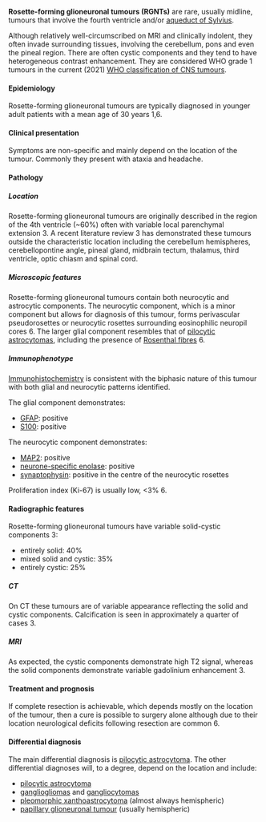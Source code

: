 
**Rosette-forming glioneuronal tumours (RGNTs)** are rare, usually midline, tumours that involve the fourth ventricle and/or [aqueduct of Sylvius](https://radiopaedia.org/articles/cerebral-aqueduct-of-sylvius "Aqueduct of Sylvius"). 

Although relatively well-circumscribed on MRI and clinically indolent, they often invade surrounding tissues, involving the cerebellum, pons and even the pineal region. There are often cystic components and they tend to have heterogeneous contrast enhancement. They are considered WHO grade 1 tumours in the current (2021) [WHO classification of CNS tumours](https://radiopaedia.org/articles/who-classification-of-cns-tumours-1). 

#### Epidemiology

Rosette-forming glioneuronal tumours are typically diagnosed in younger adult patients with a mean age of 30 years 1,6. 

#### Clinical presentation

Symptoms are non-specific and mainly depend on the location of the tumour. Commonly they present with ataxia and headache. 

#### Pathology

##### Location

Rosette-forming glioneuronal tumours are originally described in the region of the 4th ventricle (~60%) often with variable local parenchymal extension 3. A recent literature review 3 has demonstrated these tumours outside the characteristic location including the cerebellum hemispheres, cerebellopontine angle, pineal gland, midbrain tectum, thalamus, third ventricle, optic chiasm and spinal cord.

##### Microscopic features

Rosette-forming glioneuronal tumours contain both neurocytic and astrocytic components. The neurocytic component, which is a minor component but allows for diagnosis of this tumour, forms perivascular pseudorosettes or neurocytic rosettes surrounding eosinophilic neuropil cores 6. The larger glial component resembles that of [pilocytic astrocytomas](https://radiopaedia.org/articles/pilocytic-astrocytoma), including the presence of [Rosenthal fibres](https://radiopaedia.org/articles/rosenthal-fibres) 6. 

##### Immunophenotype

[Immunohistochemistry](https://radiopaedia.org/articles/immunohistochemistry) is consistent with the biphasic nature of this tumour with both glial and neurocytic patterns identified.

The glial component demonstrates: 

- [GFAP](https://radiopaedia.org/articles/glial-fibrillary-acid-protein-gfap): positive
- [S100](https://radiopaedia.org/articles/s100): positive

The neurocytic component demonstrates: 

- [MAP2](https://radiopaedia.org/articles/missing?article%5Btitle%5D=map2): positive
- [neurone-specific enolase](https://radiopaedia.org/articles/neuron-specific-enolase): positive
- [synaptophysin](https://radiopaedia.org/articles/synaptophysin): positive in the centre of the neurocytic rosettes

Proliferation index (Ki-67) is usually low, <3% 6. 

#### Radiographic features

Rosette-forming glioneuronal tumours have variable solid-cystic components 3:

- entirely solid: 40%
- mixed solid and cystic: 35%
- entirely cystic: 25%  

##### CT

On CT these tumours are of variable appearance reflecting the solid and cystic components. Calcification is seen in approximately a quarter of cases 3. 

##### MRI

As expected, the cystic components demonstrate high T2 signal, whereas the solid components demonstrate variable gadolinium enhancement 3. 

#### Treatment and prognosis

If complete resection is achievable, which depends mostly on the location of the tumour, then a cure is possible to surgery alone although due to their location neurological deficits following resection are common 6. 

#### Differential diagnosis

The main differential diagnosis is [pilocytic astrocytoma](https://radiopaedia.org/articles/pilocytic-astrocytoma). The other differential diagnoses will, to a degree, depend on the location and include: 

- [pilocytic astrocytoma](https://radiopaedia.org/articles/pilocytic-astrocytoma)
- [gangliogliomas](https://radiopaedia.org/articles/ganglioglioma) and [gangliocytomas](https://radiopaedia.org/articles/gangliocytoma)
- [pleomorphic xanthoastrocytoma](https://radiopaedia.org/articles/pleomorphic-xanthoastrocytoma) (almost always hemispheric)
- [papillary glioneuronal tumour](https://radiopaedia.org/articles/papillary-glioneuronal-tumour) (usually hemispheric)